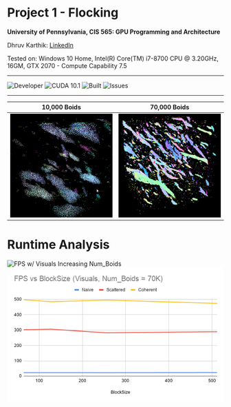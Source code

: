 Project 1 - Flocking
====================
**University of Pennsylvania, CIS 565: GPU Programming and Architecture**

Dhruv Karthik: [LinkedIn](https://www.linkedin.com/in/dhruv_karthik/)

Tested on: Windows 10 Home, Intel(R) Core(TM) i7-8700 CPU @ 3.20GHz, 16GM, GTX 2070 - Compute Capability 7.5
____________________________________________________________________________________
![Developer](https://img.shields.io/badge/Developer-Dhruv-0f97ff.svg?style=flat) ![CUDA 10.1](https://img.shields.io/badge/CUDA-10.1-yellow.svg) ![Built](https://img.shields.io/appveyor/ci/gruntjs/grunt.svg) ![Issues](https://img.shields.io/badge/issues-none-green.svg)
____________________________________________________________________________________

| 10,000 Boids | 70,000 Boids |
| ------------- | ----------- |
| ![](images/10KBoids.gif)  | ![](images/70kboids.gif) |

# Runtime Analysis
![FPS w/ Visuals Increasing Num_Boids](images/fpsnum_boids_vis.png)
![FPS w/ Visuals Increasing BlockSize](images/fpsblocksize_vis.png)
